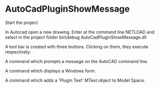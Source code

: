 # AutoCadPluginShowMessage

Start the project

In Autocad open a new drawing. Enter at the command line NETLOAD and select in the project folder bin\debug AutoCadPluginShowMessage.dll

A tool bar is created with three buttons. Clicking on them, they execute respectively:

A command which prompts a message on the AutoCAD command line.

A command which displays a Windows form.

A command which adds a 'Plugin Text' MText object to Model Space.
